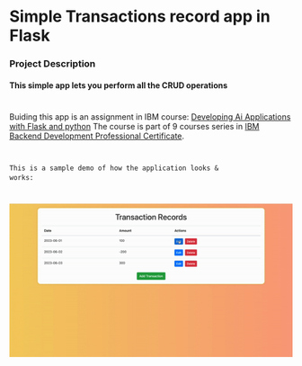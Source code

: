 # Simple Transactions record app in Flask
### Project Description
#### This simple app lets you perform all the CRUD operations

#
Buiding this app is an assignment in IBM course: [Developing Ai Applications with Flask and python](https://www.coursera.org/learn/python-project-for-ai-application-development)
The course is part of 9 courses series in [IBM Backend Development Professional Certificate](https://www.coursera.org/professional-certificates/ibm-backend-development).

#
<code>This is a sample demo of how the application looks & works:</code>
#
![Transactions REcord app GIF Demo](demos/demo_transactions-record_app.gif)
